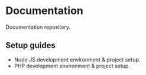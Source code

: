 # Documentation

Documentation repository.

## Setup guides

- Node JS development environment & project setup.
- PHP development environment & project setup.
